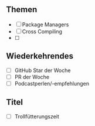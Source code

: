 ## Themen
 - [ ] Package Managers
 - [ ] Cross Compiling
 - [ ] 
 
## Wiederkehrendes
 - [ ] GitHub Star der Woche
 - [ ] PR der Woche
 - [ ] Podcastperlen/-empfehlungen

## Titel
 - [ ] Trollfütterungszeit
 
